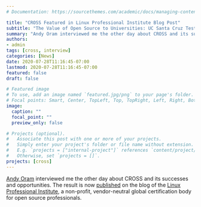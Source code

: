 ```yaml
---
# Documentation: https://sourcethemes.com/academic/docs/managing-content/

title: "CROSS Featured in Linux Professional Institute Blog Post"
subtitle: "The Value of Open Source to Universities: UC Santa Cruz Tests the Water"
summary: "Andy Oram interviewed me the other day about CROSS and its successes and opportunities"
authors:
- admin
tags: [cross, interview]
categories: [News]
date: 2020-07-28T11:16:45-07:00
lastmod: 2020-07-28T11:16:45-07:00
featured: false
draft: false

# Featured image
# To use, add an image named `featured.jpg/png` to your page's folder.
# Focal points: Smart, Center, TopLeft, Top, TopRight, Left, Right, BottomLeft, Bottom, BottomRight.
image:
  caption: ""
  focal_point: ""
  preview_only: false

# Projects (optional).
#   Associate this post with one or more of your projects.
#   Simply enter your project's folder or file name without extension.
#   E.g. `projects = ["internal-project"]` references `content/project/deep-learning/index.md`.
#   Otherwise, set `projects = []`.
projects: [cross]
---
```


[Andy Oram](http://praxagora.com/) interviewed me the other day about CROSS and its successes and opportunities. The result is now [published](https://www.lpi.org/blog/2020/07/28/value-open-source-universities-uc-santa-cruz-tests-water) on the blog of the [Linux Professional Institute](https://www.lpi.org/about-lpi/our-purpose), a non-profit, vendor-neutral global certification body for open source professionals.
